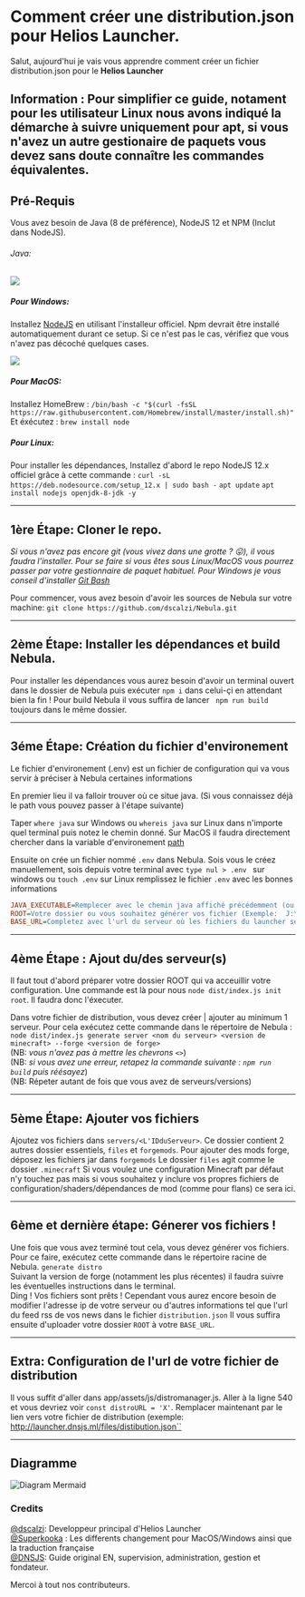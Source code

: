 # Comment créer une distribution.json pour Helios Launcher.
Salut, aujourd'hui je vais vous apprendre comment créer un fichier distribution.json pour le **Helios Launcher**

## Information : Pour simplifier ce guide, notament pour les utilisateur Linux nous avons indiqué la démarche à suivre uniquement pour apt, si vous n'avez un autre gestionaire de paquets vous devez sans doute connaître les commandes équivalentes.

## Pré-Requis
Vous avez besoin de Java (8 de préférence), NodeJS 12 et NPM (Inclut dans NodeJS).

###### Java:
![](https://i.imgur.com/VQZoYWq.png)

##### Pour Windows:
Installez [NodeJS](nodejs.org) en utilisant l'installeur officiel. Npm devrait être installé automatiquement durant ce setup. Si ce n'est pas le cas, vérifiez que vous n'avez pas décoché quelques cases.

![](https://i.imgur.com/NjiTQax.png)


##### Pour MacOS:
Installez HomeBrew :
``/bin/bash -c "$(curl -fsSL https://raw.githubusercontent.com/Homebrew/install/master/install.sh)"``
Et éxécutez :
``brew install node``


##### Pour Linux:
Pour installer les dépendances, Installez d'abord le repo NodeJS 12.x officiel grâce à cette commande :
``curl -sL https://deb.nodesource.com/setup_12.x | sudo bash -``
``apt update``
``apt install nodejs openjdk-8-jdk -y ``

---

## 1ère Étape: Cloner le repo.
_Si vous n'avez pas encore git (vous vivez dans une grotte ? 😛), il vous faudra l'installer. Pour se faire si vous êtes sous Linux/MacOS vous pourrez passer par votre gestionnaire de paquet habituel. Pour Windows je vous conseil d'installer [Git Bash](https://gitforwindows.org/)_

Pour commencer, vous avez besoin d'avoir les sources de Nebula sur votre machine:
``git clone https://github.com/dscalzi/Nebula.git  ``

---

## 2ème Étape: Installer les dépendances et build Nebula.
Pour installer les dépendances vous aurez besoin d'avoir un terminal ouvert dans le dossier de Nebula puis exécuter ``npm i`` dans celui-çi en attendant bien la fin ! Pour build Nebula il vous suffira de lancer `` npm run build`` toujours dans le même dossier.

---

## 3éme Étape: Création du fichier d'environement
Le fichier d'environement (.env) est un fichier de configuration qui va vous servir à préciser à Nebula certaines informations

En premier lieu il va falloir trouver où ce situe java. (Si vous connaissez déjà le path vous pouvez passer à l'étape suivante)
 
Taper ``where java`` sur Windows ou ``whereis java`` sur Linux dans n'importe quel terminal puis notez le chemin donné. Sur MacOS il faudra directement chercher dans la variable d'environement [path](https://alvinalexander.com/java/mac-os-x-java_home-location/)

Ensuite on crée un fichier nommé ``.env`` dans Nebula. Sois vous le créez manuellement, sois depuis votre terminal avec ``type nul > .env
`` sur windows ou ``touch .env`` sur Linux remplissez le fichier ``.env`` avec les bonnes informations
```ini
JAVA_EXECUTABLE=Remplecer avec le chemin java affiché précédemment (ou juste java si il y a uniquement le jdk sur votre machine.)
ROOT=Votre dossier ou vous souhaitez générer vos fichier (Exemple:  J:\Nebula\distribution)
BASE_URL=Completez avec l'url du serveur où les fichiers du launcher seront hébergés  (exemple: https://files.dnsjs.ml/launcher/) 
```

---

## 4ème Étape : Ajout du/des serveur(s)

Il faut tout d'abord préparer votre dossier ROOT qui va acceuillir votre configuration. Une commande est là pour nous ``node dist/index.js init root``. Il faudra donc l'éxecuter.

Dans votre fichier de distribution, vous devez créer | ajouter au minimum 1 serveur. Pour cela exécutez cette commande dans le répertoire de Nebula :
`` node dist/index.js generate server <nom du serveur> <version de minecraft> --forge <version de forge>`` \
(NB: *vous n'avez pas à mettre les chevrons ``<>``*) \
(NB: *si vous avez une erreur, retapez la commande suivante : ``npm run build`` puis réésayez*) \
(NB: Répeter autant de fois que vous avez de serveurs/versions)

---

## 5ème Étape:  Ajouter vos fichiers
Ajoutez vos fichiers dans ``servers/<L'IDduServeur>``. Ce dossier contient 2 autres dossier essentiels, ``files`` et ``forgemods``. Pour ajouter des mods forge, déposez les fichiers jar dans ``forgemods`` Le dossier ``files`` agit comme le dossier ``.minecraft`` Si vous voulez une configuration Minecraft par défaut n'y touchez pas mais si vous souhaitez y inclure vos propres fichiers de configuration/shaders/dépendances de mod (comme pour flans) ce sera ici.

---

## 6ème et dernière étape: Génerer vos fichiers ! 

Une fois que vous avez terminé tout cela, vous devez générer vos fichiers. Pour ce faire, exécutez cette commande dans le répertoire racine de Nebula. `generate distro` \
Suivant la version de forge (notamment les plus récentes) il faudra suivre les éventuelles instructions dans le terminal. \
Ding ! Vos fichiers sont prêts ! Cependant vous aurez encore besoin de modifier l'adresse ip de votre serveur ou d'autres informations tel que l'url du feed rss de vos news dans le fichier ``distribution.json`` Il vous suffira ensuite d'uploader votre dossier ``ROOT`` à votre ``BASE_URL``.

---

## Extra: Configuration de l'url de votre fichier de distribution

Il vous suffit d'aller dans  app/assets/js/distromanager.js. Aller à la ligne 540 et vous devriez voir `const distroURL = 'X'`. Remplacer maintenant par le lien vers votre fichier de distribution (exemple: http://launcher.dnsjs.ml/files/distibution.json``


---

## Diagramme


![Diagram Mermaid](https://i.imgur.com/OmsIoe5.png)

### Credits

[@dscalzi](https://github.com/dscalzi/): Developpeur principal d'Helios Launcher \
[@Superkooka](https://github.com/SuperKooka/)
: Les differents changement pour MacOS/Windows ainsi que la traduction française \
[@DNSJS](https://github.com/DNSJS/): Guide original EN, supervision, administration, gestion et fondateur.

Mercoi à tout nos contributeurs.
